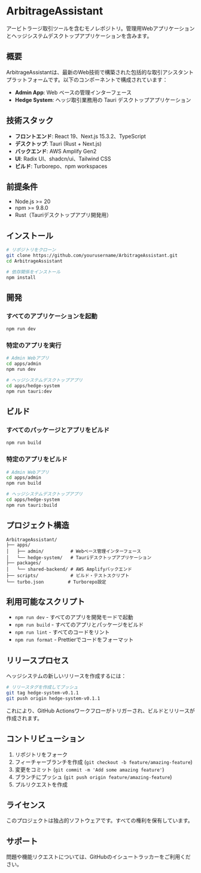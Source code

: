 # ArbitrageAssistant

アービトラージ取引ツールを含むモノレポジトリ。管理用Webアプリケーションとヘッジシステムデスクトップアプリケーションを含みます。

## 概要

ArbitrageAssistantは、最新のWeb技術で構築された包括的な取引アシスタントプラットフォームです。以下のコンポーネントで構成されています：

- **Admin App**: Web ベースの管理インターフェース
- **Hedge System**: ヘッジ取引業務用の Tauri デスクトップアプリケーション

## 技術スタック

- **フロントエンド**: React 19、Next.js 15.3.2、TypeScript
- **デスクトップ**: Tauri (Rust + Next.js)
- **バックエンド**: AWS Amplify Gen2
- **UI**: Radix UI、shadcn/ui、Tailwind CSS
- **ビルド**: Turborepo、npm workspaces

## 前提条件

- Node.js >= 20
- npm >= 9.8.0
- Rust（Tauriデスクトップアプリ開発用）

## インストール

```bash
# リポジトリをクローン
git clone https://github.com/yourusername/ArbitrageAssistant.git
cd ArbitrageAssistant

# 依存関係をインストール
npm install
```

## 開発

### すべてのアプリケーションを起動
```bash
npm run dev
```

### 特定のアプリを実行
```bash
# Admin Webアプリ
cd apps/admin
npm run dev

# ヘッジシステムデスクトップアプリ
cd apps/hedge-system
npm run tauri:dev
```

## ビルド

### すべてのパッケージとアプリをビルド
```bash
npm run build
```

### 特定のアプリをビルド
```bash
# Admin Webアプリ
cd apps/admin
npm run build

# ヘッジシステムデスクトップアプリ
cd apps/hedge-system
npm run tauri:build
```

## プロジェクト構造

```
ArbitrageAssistant/
├── apps/
│   ├── admin/          # Webベース管理インターフェース
│   └── hedge-system/   # Tauriデスクトップアプリケーション
├── packages/
│   └── shared-backend/ # AWS Amplifyバックエンド
├── scripts/            # ビルド・テストスクリプト
└── turbo.json         # Turborepo設定
```

## 利用可能なスクリプト

- `npm run dev` - すべてのアプリを開発モードで起動
- `npm run build` - すべてのアプリとパッケージをビルド
- `npm run lint` - すべてのコードをリント
- `npm run format` - Prettierでコードをフォーマット

## リリースプロセス

ヘッジシステムの新しいリリースを作成するには：

```bash
# リリースタグを作成してプッシュ
git tag hedge-system-v0.1.1
git push origin hedge-system-v0.1.1
```

これにより、GitHub Actionsワークフローがトリガーされ、ビルドとリリースが作成されます。

## コントリビューション

1. リポジトリをフォーク
2. フィーチャーブランチを作成 (`git checkout -b feature/amazing-feature`)
3. 変更をコミット (`git commit -m 'Add some amazing feature'`)
4. ブランチにプッシュ (`git push origin feature/amazing-feature`)
5. プルリクエストを作成

## ライセンス

このプロジェクトは独占的ソフトウェアです。すべての権利を保有しています。

## サポート

問題や機能リクエストについては、GitHubのイシュートラッカーをご利用ください。